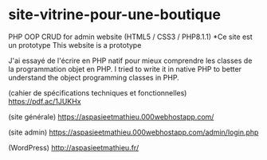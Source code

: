 # site-vitrine-pour-une-boutique
PHP OOP CRUD for admin website (HTML5 / CSS3 / PHP8.1.1) *Ce site est un prototype This website is a prototype

J'ai essayé de l'écrire en PHP natif pour mieux comprendre les classes de la programmation objet en PHP. 
I tried to write it in native PHP to better understand the object programming classes in PHP. 

(cahier de spécifications techniques et fonctionnelles)
https://pdf.ac/1JUKHx

(site générale)
https://aspasieetmathieu.000webhostapp.com/

(site admin)
https://aspasieetmathieu.000webhostapp.com/admin/login.php

(WordPress)
http://aspasieetmathieu.fr/
